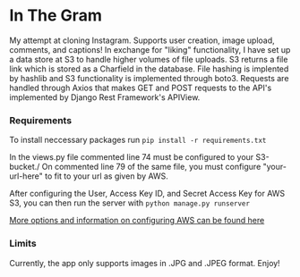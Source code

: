 # In The Gram
My attempt at cloning Instagram. Supports user creation, image upload, comments, and captions! In exchange for "liking" functionality, I have set up a data store at S3 to handle higher volumes of file uploads. S3 returns a file link which is stored as a Charfield in the database. File hashing is implented by hashlib and S3 functionality is implemented through boto3. Requests are handled through Axios that makes GET and POST requests to the API's implemented by Django Rest Framework's APIView.

### Requirements
To install neccessary packages run 
``` pip install -r requirements.txt ```

In the views.py file commented line 74 must be configured to your S3-bucket./
On commented line 79 of the same file, you must configure "your-url-here" to fit to your url as given by AWS.

After configuring the User, Access Key ID, and Secret Access Key for AWS S3, you can then run the server with ```python manage.py runserver```

[More options and information on configuring AWS can be found here](https://boto3.readthedocs.io/en/latest/guide/quickstart.html#installation)

### Limits
Currently, the app only supports images in .JPG and .JPEG format. Enjoy!
